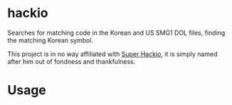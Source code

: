 # hackio
Searches for matching code in the Korean and US SMG1 DOL files, finding the matching Korean symbol.

This project is in no way affiliated with [Super Hackio](https://github.com/SuperHackio/), it is simply named after him out of fondness and thankfulness.

# Usage

